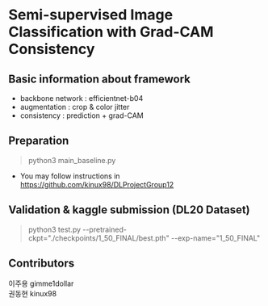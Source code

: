 # Semi-supervised Image Classification with Grad-CAM Consistency

## Basic information about framework
- backbone network : efficientnet-b04 
- augmentation : crop & color jitter
- consistency : prediction + grad-CAM


## Preparation 
> python3 main_baseline.py 

- You may follow instructions in https://github.com/kinux98/DLProjectGroup12


## Validation & kaggle submission (DL20 Dataset)
> python3 test.py --pretrained-ckpt="./checkpoints/1_50_FINAL/best.pth" --exp-name="1_50_FINAL"

## Contributors
이주용 gimme1dollar       
권동현 kinux98
